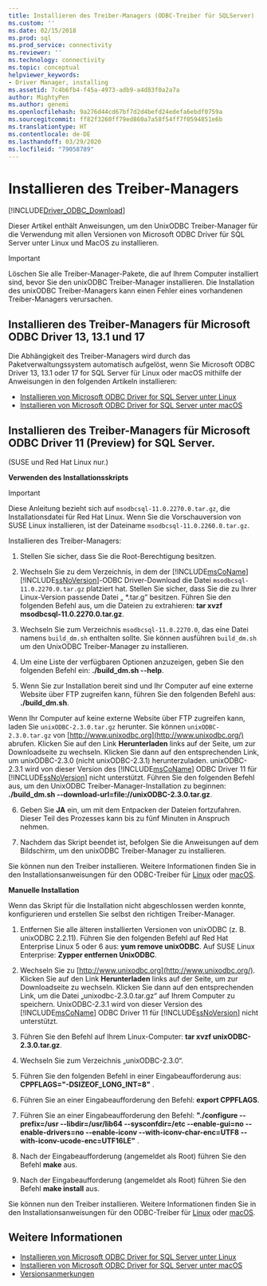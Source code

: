```yaml
---
title: Installieren des Treiber-Managers (ODBC-Treiber für SQLServer) | Microsoft-Dokumentation
ms.custom: ''
ms.date: 02/15/2018
ms.prod: sql
ms.prod_service: connectivity
ms.reviewer: ''
ms.technology: connectivity
ms.topic: conceptual
helpviewer_keywords:
- Driver Manager, installing
ms.assetid: 7c4b6fb4-f45a-4973-adb9-a4d83f0a2a7a
author: MightyPen
ms.author: genemi
ms.openlocfilehash: 9a276d44cd67bf7d2d4befd24edefa6ebdf0759a
ms.sourcegitcommit: ff82f3260ff79ed860a7a58f54ff7f0594851e6b
ms.translationtype: HT
ms.contentlocale: de-DE
ms.lasthandoff: 03/29/2020
ms.locfileid: "79058789"
---
```

# <a name="installing-the-driver-manager"></a>Installieren des Treiber-Managers
[!INCLUDE[Driver_ODBC_Download](../../../includes/driver_odbc_download.md)]

Dieser Artikel enthält Anweisungen, um den UnixODBC Treiber-Manager für die Verwendung mit allen Versionen von Microsoft ODBC Driver für SQL Server unter Linux und MacOS zu installieren.  

> [!IMPORTANT]  
> Löschen Sie alle Treiber-Manager-Pakete, die auf Ihrem Computer installiert sind, bevor Sie den unixODBC Treiber-Manager installieren. Die Installation des unixODBC Treiber-Managers kann einen Fehler eines vorhandenen Treiber-Managers verursachen.  

## <a name="installing-the-driver-manager-for-microsoft-odbc-driver-13-131-and-17"></a>Installieren des Treiber-Managers für Microsoft ODBC Driver 13, 13.1 und 17
Die Abhängigkeit des Treiber-Managers wird durch das Paketverwaltungssystem automatisch aufgelöst, wenn Sie Microsoft ODBC Driver 13, 13.1 oder 17 for SQL Server für Linux oder macOS mithilfe der Anweisungen in den folgenden Artikeln installieren:

- [Installieren von Microsoft ODBC Driver for SQL Server unter Linux](../../../connect/odbc/linux-mac/installing-the-microsoft-odbc-driver-for-sql-server.md)
- [Installieren von Microsoft ODBC Driver for SQL Server unter macOS](../../../connect/odbc/linux-mac/install-microsoft-odbc-driver-sql-server-macos.md)

## <a name="installing-the-driver-manager-for-microsoft-odbc-driver-11-for-sql-server"></a>Installieren des Treiber-Managers für Microsoft ODBC Driver 11 (Preview) for SQL Server.  

(SUSE und Red Hat Linux nur.)

**Verwenden des Installationsskripts**  
  
> [!IMPORTANT]  
> Diese Anleitung bezieht sich auf `msodbcsql-11.0.2270.0.tar.gz`, die Installationsdatei für Red Hat Linux. Wenn Sie die Vorschauversion von SUSE Linux installieren, ist der Dateiname `msodbcsql-11.0.2260.0.tar.gz`.  

Installieren des Treiber-Managers:  
  
1.  Stellen Sie sicher, dass Sie die Root-Berechtigung besitzen.  
  
2.  Wechseln Sie zu dem Verzeichnis, in dem der [!INCLUDE[msCoName](../../../includes/msconame_md.md)][!INCLUDE[ssNoVersion](../../../includes/ssnoversion-md.md)]-ODBC Driver-Download die Datei `msodbcsql-11.0.2270.0.tar.gz` platziert hat. Stellen Sie sicher, dass Sie die zu Ihrer Linux-Version passende Datei „ \*.tar.g“ besitzen. Führen Sie den folgenden Befehl aus, um die Dateien zu extrahieren: **tar xvzf msodbcsql-11.0.2270.0.tar.gz**.  

3.  Wechseln Sie zum Verzeichnis `msodbcsql-11.0.2270.0`, das eine Datei namens `build_dm.sh` enthalten sollte. Sie können ausführen `build_dm.sh` um den UnixODBC Treiber-Manager zu installieren.

4.  Um eine Liste der verfügbaren Optionen anzuzeigen, geben Sie den folgenden Befehl ein: **./build_dm.sh --help**.  
  
5.  Wenn Sie zur Installation bereit sind und Ihr Computer auf eine externe Website über FTP zugreifen kann, führen Sie den folgenden Befehl aus: **./build_dm.sh**.

Wenn Ihr Computer auf keine externe Website über FTP zugreifen kann, laden Sie `unixODBC-2.3.0.tar.gz` herunter. Sie können `unixODBC-2.3.0.tar.gz` von [http://www.unixodbc.org](http://www.unixodbc.org/) abrufen. Klicken Sie auf den Link **Herunterladen** links auf der Seite, um zur Downloadseite zu wechseln. Klicken Sie dann auf den entsprechenden Link, um unixODBC-2.3.0 (nicht unixODBC-2.3.1) herunterzuladen. unixODBC-2.3.1 wird von dieser Version des [!INCLUDE[msCoName](../../../includes/msconame_md.md)] ODBC Driver 11 für [!INCLUDE[ssNoVersion](../../../includes/ssnoversion-md.md)] nicht unterstützt. Führen Sie den folgenden Befehl aus, um den UnixODBC Treiber-Manager-Installation zu beginnen: **./build_dm.sh --download-url=file://unixODBC-2.3.0.tar.gz**.  

6.  Geben Sie **JA** ein, um mit dem Entpacken der Dateien fortzufahren. Dieser Teil des Prozesses kann bis zu fünf Minuten in Anspruch nehmen.  

7.  Nachdem das Skript beendet ist, befolgen Sie die Anweisungen auf dem Bildschirm, um den unixODBC Treiber-Manager zu installieren.

Sie können nun den Treiber installieren. Weitere Informationen finden Sie in den Installationsanweisungen für den ODBC-Treiber für [Linux](../../../connect/odbc/linux-mac/installing-the-microsoft-odbc-driver-for-sql-server.md) oder [macOS](../../../connect/odbc/linux-mac/install-microsoft-odbc-driver-sql-server-macos.md).

**Manuelle Installation**

Wenn das Skript für die Installation nicht abgeschlossen werden konnte, konfigurieren und erstellen Sie selbst den richtigen Treiber-Manager.

1.  Entfernen Sie alle älteren installierten Versionen von unixODBC (z. B. unixODBC 2.2.11). Führen Sie den folgenden Befehl auf Red Hat Enterprise Linux 5 oder 6 aus: **yum remove unixODBC**. Auf SUSE Linux Enterprise: **Zypper entfernen UnixODBC**.  
  
2.  Wechseln Sie zu [http://www.unixodbc.org](http://www.unixodbc.org/). Klicken Sie auf den Link **Herunterladen** links auf der Seite, um zur Downloadseite zu wechseln. Klicken Sie dann auf den entsprechenden Link, um die Datei „unixodbc-2.3.0.tar.gz“ auf Ihrem Computer zu speichern. UnixODBC-2.3.1 wird von dieser Version des [!INCLUDE[msCoName](../../../includes/msconame_md.md)] ODBC Driver 11 für [!INCLUDE[ssNoVersion](../../../includes/ssnoversion-md.md)] nicht unterstützt.  
  
3.  Führen Sie den Befehl auf Ihrem Linux-Computer: **tar xvzf unixODBC-2.3.0.tar.gz**.  
  
4.  Wechseln Sie zum Verzeichnis „unixODBC-2.3.0“.  
  
5.  Führen Sie den folgenden Befehl in einer Eingabeaufforderung aus: **CPPFLAGS="-DSIZEOF_LONG_INT=8"** .  
  
6.  Führen Sie an einer Eingabeaufforderung den Befehl: **export CPPFLAGS**.  
  
7.  Führen Sie an einer Eingabeaufforderung den Befehl: **"./configure --prefix=/usr --libdir=/usr/lib64 --sysconfdir=/etc --enable-gui=no --enable-drivers=no --enable-iconv --with-iconv-char-enc=UTF8 --with-iconv-ucode-enc=UTF16LE"** .  
  
8.  Nach der Eingabeaufforderung (angemeldet als Root) führen Sie den Befehl **make** aus.  
  
9. Nach der Eingabeaufforderung (angemeldet als Root) führen Sie den Befehl **make install** aus.  

Sie können nun den Treiber installieren. Weitere Informationen finden Sie in den Installationsanweisungen für den ODBC-Treiber für [Linux](../../../connect/odbc/linux-mac/installing-the-microsoft-odbc-driver-for-sql-server.md) oder [macOS](../../../connect/odbc/linux-mac/install-microsoft-odbc-driver-sql-server-macos.md).
  
## <a name="see-also"></a>Weitere Informationen

- [Installieren von Microsoft ODBC Driver for SQL Server unter Linux](../../../connect/odbc/linux-mac/installing-the-microsoft-odbc-driver-for-sql-server.md)
- [Installieren von Microsoft ODBC Driver for SQL Server unter macOS](../../../connect/odbc/linux-mac/install-microsoft-odbc-driver-sql-server-macos.md)
- [Versionsanmerkungen](../../../connect/odbc/linux-mac/release-notes-odbc-sql-server-linux-mac.md)
